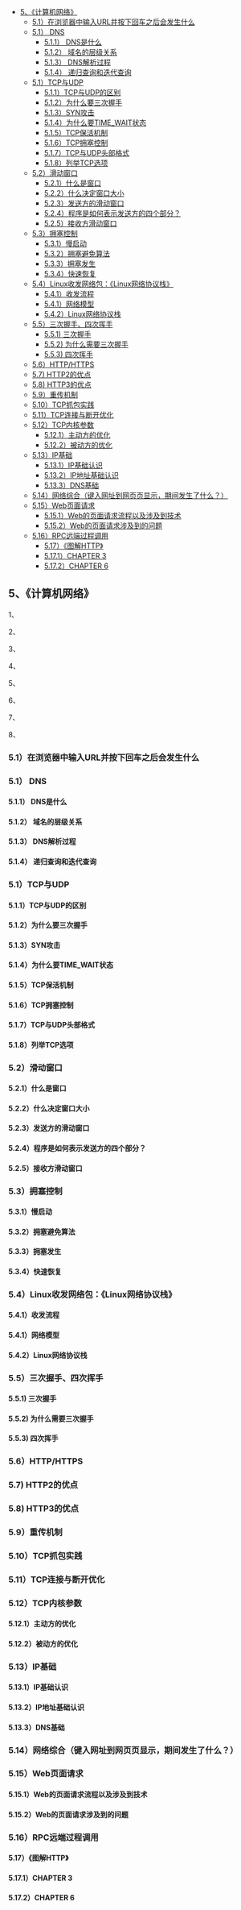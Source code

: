 * [5、《计算机网络》](#5计算机网络)
  * [5.1）在浏览器中输⼊URL并按下回⻋之后会发⽣什么](#51在浏览器中输url并按下回之后会发什么)
  * [5.1） DNS](#51-dns)
    * [5.1.1） DNS是什么](#511-dns是什么)
    * [5.1.2） 域名的层级关系](#512-域名的层级关系)
    * [5.1.3） DNS解析过程](#513-dns解析过程)
    * [5.1.4） 递归查询和迭代查询](#514-递归查询和迭代查询)
  * [5.1）TCP与UDP](#51tcp与udp)
    * [5.1.1）TCP与UDP的区别](#511tcp与udp的区别)
    * [5.1.2）为什么要三次握手](#512为什么要三次握手)
    * [5.1.3）SYN攻击](#513syn攻击)
    * [5.1.4）为什么要TIME\_WAIT状态](#514为什么要time_wait状态)
    * [5.1.5）TCP保活机制](#515tcp保活机制)
    * [5.1.6）TCP拥塞控制](#516tcp拥塞控制)
    * [5.1.7）TCP与UDP头部格式](#517tcp与udp头部格式)
    * [5.1.8）列举TCP选项](#518列举tcp选项)
  * [5.2）滑动窗口](#52滑动窗口)
    * [5.2.1）什么是窗口](#521什么是窗口)
    * [5.2.2）什么决定窗口大小](#522什么决定窗口大小)
    * [5.2.3）发送方的滑动窗口](#523发送方的滑动窗口)
    * [5.2.4）程序是如何表示发送方的四个部分？](#524程序是如何表示发送方的四个部分)
    * [5.2.5）接收方滑动窗口](#525接收方滑动窗口)
  * [5.3）拥塞控制](#53拥塞控制)
    * [5.3.1）慢启动](#531慢启动)
    * [5.3.2）拥塞避免算法](#532拥塞避免算法)
    * [5.3.3）拥塞发生](#533拥塞发生)
    * [5.3.4）快速恢复](#534快速恢复)
  * [5.4）Linux收发网络包：《Linux⽹络协议栈》](#54linux收发网络包linux络协议栈)
    * [5.4.1）收发流程](#541收发流程)
    * [5.4.1）网络模型](#541网络模型)
    * [5.4.2）Linux网络协议栈](#542linux网络协议栈)
  * [5.5）三次握手、四次挥手](#55三次握手四次挥手)
    * [5.5.1) 三次握手](#551-三次握手)
    * [5.5.2) 为什么需要三次握手](#552-为什么需要三次握手)
    * [5.5.3) 四次挥手](#553-四次挥手)
  * [5.6）HTTP/HTTPS](#56httphttps)
  * [5.7)  HTTP2的优点](#57--http2的优点)
  * [5.8)  HTTP3的优点](#58--http3的优点)
  * [5.9）重传机制](#59重传机制)
  * [5.10）TCP抓包实践](#510tcp抓包实践)
  * [5.11）TCP连接与断开优化](#511tcp连接与断开优化)
  * [5.12）TCP内核参数](#512tcp内核参数)
    * [5.12.1）主动方的优化](#5121主动方的优化)
    * [5.12.2）被动方的优化](#5122被动方的优化)
  * [5.13）IP基础](#513ip基础)
    * [5.13.1）IP基础认识](#5131ip基础认识)
    * [5.13.2）IP地址基础认识](#5132ip地址基础认识)
    * [5.13.3）DNS基础](#5133dns基础)
  * [5.14）网络综合（键⼊⽹址到⽹⻚⻚显⽰，期间发⽣了什么？）](#514网络综合键址到显期间发了什么)
  * [5.15）Web页面请求](#515web页面请求)
    * [5.15.1）Web的页面请求流程以及涉及到技术](#5151web的页面请求流程以及涉及到技术)
    * [5.15.2）Web的页面请求涉及到的问题](#5152web的页面请求涉及到的问题)
  * [5.16）RPC远端过程调用](#516rpc远端过程调用)
    * [5.17）《图解HTTP》](#517图解http)
    * [5.17.1）CHAPTER 3](#5171chapter-3)
    * [5.17.2）CHAPTER 6](#5172chapter-6)


## 5、《计算机网络》

1、




2、




3、




4、




5、




6、




7、




8、

### 5.1）在浏览器中输⼊URL并按下回⻋之后会发⽣什么

### 5.1） DNS

#### 5.1.1） DNS是什么

#### 5.1.2） 域名的层级关系

#### 5.1.3） DNS解析过程

#### 5.1.4） 递归查询和迭代查询

### 5.1）TCP与UDP



#### 5.1.1）TCP与UDP的区别



#### 5.1.2）为什么要三次握手



#### 5.1.3）SYN攻击



#### 5.1.4）为什么要TIME_WAIT状态



#### 5.1.5）TCP保活机制



#### 5.1.6）TCP拥塞控制



#### 5.1.7）TCP与UDP头部格式



#### 5.1.8）列举TCP选项





### 5.2）滑动窗口



#### 5.2.1）什么是窗口



#### 5.2.2）什么决定窗口大小



#### 5.2.3）发送方的滑动窗口



#### 5.2.4）程序是如何表示发送方的四个部分？



#### 5.2.5）接收方滑动窗口



### 5.3）拥塞控制



#### 5.3.1）慢启动



#### 5.3.2）拥塞避免算法



#### 5.3.3）拥塞发生



#### 5.3.4）快速恢复



### 5.4）Linux收发网络包：《Linux⽹络协议栈》



#### 5.4.1）收发流程



#### 5.4.1）网络模型



#### 5.4.2）Linux网络协议栈



### 5.5）三次握手、四次挥手



#### 5.5.1) 三次握手



#### 5.5.2) 为什么需要三次握手



#### 5.5.3) 四次挥手



### 5.6）HTTP/HTTPS



### 5.7)  HTTP2的优点



### 5.8)  HTTP3的优点



### 5.9）重传机制


### 5.10）TCP抓包实践



### 5.11）TCP连接与断开优化



### 5.12）TCP内核参数



#### 5.12.1）主动方的优化



#### 5.12.2）被动方的优化



### 5.13）IP基础 



#### 5.13.1）IP基础认识



#### 5.13.2）IP地址基础认识



#### 5.13.3）DNS基础



### 5.14）网络综合（键⼊⽹址到⽹⻚⻚显⽰，期间发⽣了什么？）



### 5.15）Web页面请求



#### 5.15.1）Web的页面请求流程以及涉及到技术



#### 5.15.2）Web的页面请求涉及到的问题



### 5.16）RPC远端过程调用



#### 5.17）《图解HTTP》



#### 5.17.1）CHAPTER 3



#### 5.17.2）CHAPTER 6
